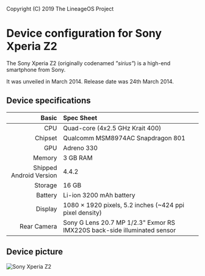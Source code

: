 Copyright (C) 2019 The LineageOS Project

Device configuration for Sony Xperia Z2
=========================================

The Sony Xperia Z2 (originally codenamed _"sirius"_) is a high-end smartphone from Sony.

It was unveiled in March 2014. Release date was 24th March 2014.

## Device specifications

Basic   | Spec Sheet
-------:|:-------------------------
CPU     | Quad-core (4x2.5 GHz Krait 400)
Chipset | Qualcomm MSM8974AC Snapdragon 801
GPU     | Adreno 330
Memory  | 3 GB RAM
Shipped Android Version | 4.4.2
Storage | 16 GB
Battery | Li-ion 3200 mAh battery
Display | 1080 × 1920 pixels, 5.2 inches (~424 ppi pixel density)
Rear Camera  | Sony G Lens 20.7 MP 1/2.3" Exmor RS IMX220S back-side illuminated sensor


## Device picture

![Sony Xperia Z2](https://cdn.support.sonymobile.com/pi/xperiaz2.png "Sony Xperia Z2 in White")
